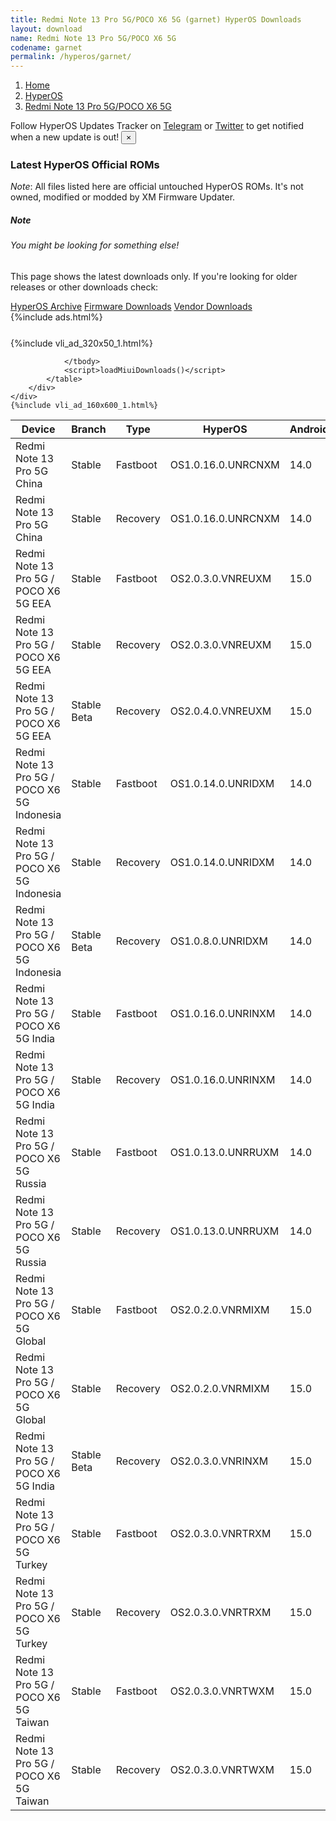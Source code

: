 ```yaml
---
title: Redmi Note 13 Pro 5G/POCO X6 5G (garnet) HyperOS Downloads
layout: download
name: Redmi Note 13 Pro 5G/POCO X6 5G
codename: garnet
permalink: /hyperos/garnet/
---
```

<nav aria-label="breadcrumb">
    <ol class="breadcrumb">
        <li class="breadcrumb-item"><a href="/">Home</a></li>
        <li class="breadcrumb-item"><a href="/hyperos/">HyperOS</a></li>
        <li class="breadcrumb-item active" aria-current="page"><a href="/hyperos/garnet/">Redmi Note 13 Pro 5G/POCO X6 5G</a></li>
    </ol>
</nav>
<div class="alert alert-primary alert-dismissible fade show" role="alert">
    Follow HyperOS Updates Tracker on <a href="https://t.me/MIUIUpdatesTracker" class="alert-link">Telegram</a>
     or <a href="https://twitter.com/MiFwUpdater" class="alert-link">Twitter</a> to get notified when a new update is out!
    <button type="button" class="close" data-dismiss="alert" aria-label="Close">
        <span aria-hidden="true">&times;</span>
    </button>
</div>

### Latest HyperOS Official ROMs
*Note*: All files listed here are official untouched HyperOS ROMs. It's not owned, modified or modded by XM Firmware Updater.
<div class="card">
  <div class="card-body">
    <h5 class="card-title">Note</h5>
    <h6 class="card-subtitle mb-2 text-muted">You might be looking for something else!</h6>
    <p class="card-text">This page shows the latest downloads only.
     If you're looking for older releases or other downloads check:</p>
    <a href="/archive/hyperos/garnet/" class="card-link">HyperOS Archive</a>
    <a href="/firmware/garnet/" class="card-link">Firmware Downloads</a>
    <a href="/vendor/garnet/" class="card-link">Vendor Downloads</a>
  </div>
</div>
{%include ads.html%}
<div class="row justify-content-center">
    <div class="col-10">
        <div class="table-responsive-md" style="margin-top: 25px;">
            {%include vli_ad_320x50_1.html%}
            <table id="miui" class="display dt-responsive nowrap compact table table-striped table-hover table-sm">
                <thead class="thead-dark">
                    <tr>
                        <th data-ref="device">Device</th>
                        <th data-ref="branch">Branch</th>
                        <th data-ref="type">Type</th>
                        <th data-ref="miui">HyperOS</th>
                        <th data-ref="android">Android</th>
                        <th data-ref="size">Size</th>
                        <th data-ref="size">Date</th>
                        <th data-ref="link">Link</th>
                    </tr>
                </thead>
                <tbody>
                <tr><td>Redmi Note 13 Pro 5G China</td><td>Stable</td><td>Fastboot</td><td>OS1.0.16.0.UNRCNXM</td><td>14.0</td><td>7.2 GB</td><td>2024-12-17</td><td><a href="/hyperos/garnet/stable/OS1.0.16.0.UNRCNXM/">Download</a></td></tr>
<tr><td>Redmi Note 13 Pro 5G China</td><td>Stable</td><td>Recovery</td><td>OS1.0.16.0.UNRCNXM</td><td>14.0</td><td>5.6 GB</td><td>2024-12-25</td><td><a href="/hyperos/garnet/stable/OS1.0.16.0.UNRCNXM/">Download</a></td></tr>
<tr><td>Redmi Note 13 Pro 5G / POCO X6 5G EEA</td><td>Stable</td><td>Fastboot</td><td>OS2.0.3.0.VNREUXM</td><td>15.0</td><td>7.5 GB</td><td>2024-12-18</td><td><a href="/hyperos/garnet/stable/OS2.0.3.0.VNREUXM/">Download</a></td></tr>
<tr><td>Redmi Note 13 Pro 5G / POCO X6 5G EEA</td><td>Stable</td><td>Recovery</td><td>OS2.0.3.0.VNREUXM</td><td>15.0</td><td>5.5 GB</td><td>2024-12-23</td><td><a href="/hyperos/garnet/stable/OS2.0.3.0.VNREUXM/">Download</a></td></tr>
<tr><td>Redmi Note 13 Pro 5G / POCO X6 5G EEA</td><td>Stable Beta</td><td>Recovery</td><td>OS2.0.4.0.VNREUXM</td><td>15.0</td><td>5.5 GB</td><td>2025-02-12</td><td><a href="/hyperos/garnet/stable beta/OS2.0.4.0.VNREUXM/">Download</a></td></tr>
<tr><td>Redmi Note 13 Pro 5G / POCO X6 5G Indonesia</td><td>Stable</td><td>Fastboot</td><td>OS1.0.14.0.UNRIDXM</td><td>14.0</td><td>7.4 GB</td><td>2024-12-23</td><td><a href="/hyperos/garnet/stable/OS1.0.14.0.UNRIDXM/">Download</a></td></tr>
<tr><td>Redmi Note 13 Pro 5G / POCO X6 5G Indonesia</td><td>Stable</td><td>Recovery</td><td>OS1.0.14.0.UNRIDXM</td><td>14.0</td><td>5.0 GB</td><td>2025-01-07</td><td><a href="/hyperos/garnet/stable/OS1.0.14.0.UNRIDXM/">Download</a></td></tr>
<tr><td>Redmi Note 13 Pro 5G / POCO X6 5G Indonesia</td><td>Stable Beta</td><td>Recovery</td><td>OS1.0.8.0.UNRIDXM</td><td>14.0</td><td>5.0 GB</td><td>2024-08-29</td><td><a href="/hyperos/garnet/stable beta/OS1.0.8.0.UNRIDXM/">Download</a></td></tr>
<tr><td>Redmi Note 13 Pro 5G / POCO X6 5G India</td><td>Stable</td><td>Fastboot</td><td>OS1.0.16.0.UNRINXM</td><td>14.0</td><td>6.8 GB</td><td>2024-12-23</td><td><a href="/hyperos/garnet/stable/OS1.0.16.0.UNRINXM/">Download</a></td></tr>
<tr><td>Redmi Note 13 Pro 5G / POCO X6 5G India</td><td>Stable</td><td>Recovery</td><td>OS1.0.16.0.UNRINXM</td><td>14.0</td><td>4.8 GB</td><td>2025-01-07</td><td><a href="/hyperos/garnet/stable/OS1.0.16.0.UNRINXM/">Download</a></td></tr>
<tr><td>Redmi Note 13 Pro 5G / POCO X6 5G Russia</td><td>Stable</td><td>Fastboot</td><td>OS1.0.13.0.UNRRUXM</td><td>14.0</td><td>7.9 GB</td><td>2024-12-23</td><td><a href="/hyperos/garnet/stable/OS1.0.13.0.UNRRUXM/">Download</a></td></tr>
<tr><td>Redmi Note 13 Pro 5G / POCO X6 5G Russia</td><td>Stable</td><td>Recovery</td><td>OS1.0.13.0.UNRRUXM</td><td>14.0</td><td>4.9 GB</td><td>2025-01-07</td><td><a href="/hyperos/garnet/stable/OS1.0.13.0.UNRRUXM/">Download</a></td></tr>
<tr><td>Redmi Note 13 Pro 5G / POCO X6 5G Global</td><td>Stable</td><td>Fastboot</td><td>OS2.0.2.0.VNRMIXM</td><td>15.0</td><td>8.1 GB</td><td>2024-12-18</td><td><a href="/hyperos/garnet/stable/OS2.0.2.0.VNRMIXM/">Download</a></td></tr>
<tr><td>Redmi Note 13 Pro 5G / POCO X6 5G Global</td><td>Stable</td><td>Recovery</td><td>OS2.0.2.0.VNRMIXM</td><td>15.0</td><td>5.4 GB</td><td>2024-12-26</td><td><a href="/hyperos/garnet/stable/OS2.0.2.0.VNRMIXM/">Download</a></td></tr>
<tr><td>Redmi Note 13 Pro 5G / POCO X6 5G India</td><td>Stable Beta</td><td>Recovery</td><td>OS2.0.3.0.VNRINXM</td><td>15.0</td><td>5.2 GB</td><td>2025-02-08</td><td><a href="/hyperos/garnet/stable beta/OS2.0.3.0.VNRINXM/">Download</a></td></tr>
<tr><td>Redmi Note 13 Pro 5G / POCO X6 5G Turkey</td><td>Stable</td><td>Fastboot</td><td>OS2.0.3.0.VNRTRXM</td><td>15.0</td><td>7.6 GB</td><td>2025-01-14</td><td><a href="/hyperos/garnet/stable/OS2.0.3.0.VNRTRXM/">Download</a></td></tr>
<tr><td>Redmi Note 13 Pro 5G / POCO X6 5G Turkey</td><td>Stable</td><td>Recovery</td><td>OS2.0.3.0.VNRTRXM</td><td>15.0</td><td>5.3 GB</td><td>2025-01-21</td><td><a href="/hyperos/garnet/stable/OS2.0.3.0.VNRTRXM/">Download</a></td></tr>
<tr><td>Redmi Note 13 Pro 5G / POCO X6 5G Taiwan</td><td>Stable</td><td>Fastboot</td><td>OS2.0.3.0.VNRTWXM</td><td>15.0</td><td>7.1 GB</td><td>2025-01-14</td><td><a href="/hyperos/garnet/stable/OS2.0.3.0.VNRTWXM/">Download</a></td></tr>
<tr><td>Redmi Note 13 Pro 5G / POCO X6 5G Taiwan</td><td>Stable</td><td>Recovery</td><td>OS2.0.3.0.VNRTWXM</td><td>15.0</td><td>5.2 GB</td><td>2025-01-21</td><td><a href="/hyperos/garnet/stable/OS2.0.3.0.VNRTWXM/">Download</a></td></tr>

                </tbody>
                <script>loadMiuiDownloads()</script>
            </table>
        </div>
    </div>
    {%include vli_ad_160x600_1.html%}
</div>
